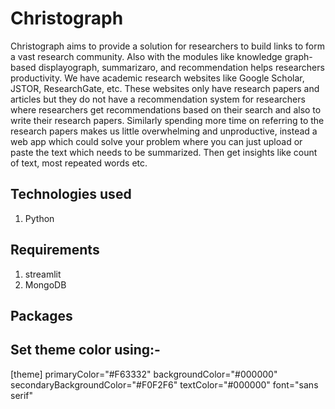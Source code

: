 # Christograph

Christograph aims to provide a solution for researchers to build links to form a vast research community. Also with the modules like knowledge graph-based displayograph, summarizaro, and recommendation helps researchers productivity. We have academic research websites like Google Scholar, JSTOR, ResearchGate, etc. These websites only have research papers and articles but they do not have a recommendation system for researchers where researchers get recommendations based on their search and also to write their research papers. Similarly spending more time on referring to the research papers makes us little overwhelming and unproductive, instead a web app which could solve your problem where you can just upload or paste the text which needs to be summarized. Then get insights like count of text, most repeated words etc.

## Technologies used

1. Python

## Requirements

1. streamlit
2. MongoDB

## Packages

## Set theme color using:-

[theme]
primaryColor="#F63332"
backgroundColor="#000000"
secondaryBackgroundColor="#F0F2F6"
textColor="#000000"
font="sans serif"
